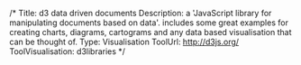 /*
Title: d3 data driven documents
Description: a 'JavaScript library for manipulating documents based on data'.  includes some great examples for creating charts, diagrams, cartograms and any data based visualisation that can be thought of.
Type: Visualisation
ToolUrl: http://d3js.org/
ToolVisualisation: d3libraries
*/
